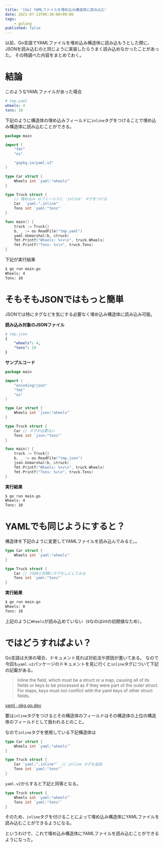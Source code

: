 ```yaml
---
title: '[Go] YAMLファイルを埋め込み構造体に読み込む'
date: 2021-07-13T08:30:00+09:00
tags:
    - golang
published: false
---
```


以前、Go言語でYAMLファイルを埋め込み構造体に読み込もうとした際に、JSONを読み込むのと同じように実装したらうまく読み込めなかったことがあった。
その時調べた内容をまとめておく。

# 結論

このようなYAMLファイルがあった場合

```yaml
# tmp.yaml
wheels: 4
tons: 10
```

下記のように構造体の埋め込みフィールドに`inline`タグをつけることで埋め込み構造体に読み込むことができる。

```go
package main

import (
	"fmt"
	"os"

	"gopkg.in/yaml.v2"
)

type Car struct {
	Wheels int `yaml:"wheels"`
}

type Truck struct {
	// 埋め込み のフィールドに 'inline' タグをつける
	Car  `yaml:",inline"`
	Tons int `yaml:"tons"`
}

func main() {
	truck := Truck{}
	b, _ := os.ReadFile("tmp.yaml")
	yaml.Unmarshal(b, &truck)
	fmt.Printf("Wheels: %+v\n", truck.Wheels)
	fmt.Printf("Tons: %v\n", truck.Tons)
}
```

下記が実行結果

```sh
$ go run main.go
Wheels: 4
Tons: 10
```

# そもそもJSONではもっと簡単

JSONでは特にタグなどを気にする必要なく埋め込み構造体に読み込み可能。

**読み込み対象のJSONファイル**

```yaml
# tmp.json
{
    "wheels": 4,
    "tons": 10
}
```

**サンプルコード**

```go
package main

import (
	"encoding/json"
	"fmt"
	"os"
)

type Car struct {
	Wheels int `json:"wheels"`
}

type Truck struct {
	Car // タグが必要ない
	Tons int `json:"tons"`
}

func main() {
	truck := Truck{}
	b, _ := os.ReadFile("tmp.json")
	json.Unmarshal(b, &truck)
	fmt.Printf("Wheels: %+v\n", truck.Wheels)
	fmt.Printf("Tons: %v\n", truck.Tons)
}
```

**実行結果**

```sh
$ go run main.go
Wheels: 4
Tons: 10
```

# YAMLでも同じようにすると？

構造体を下記のように変更してYAMLファイルを読み込んでみると。。

```go
type Car struct {
	Wheels int `yaml:"wheels"`
}

type Truck struct {
	Car // JSONと同様にタグなしにしてみる
	Tons int `yaml:"tons"`
}
```

**実行結果**

```sh
$ go run main.go
Wheels: 0
Tons: 10
```

上記のように`Wheels`が読み込めていない（`0`なのはintの初期値なため）。

# ではどうすればよい？

Go言語は大体の場合、ドキュメント見れば対処法や原因が書いてある。
なので今回も`yaml.v2`パッケージのドキュメントを見に行くと`inline`タグについて下記の記載がある。

> Inline the field, which must be a struct or a map,
> causing all of its fields or keys to be processed as if
> they were part of the outer struct. For maps, keys must
> not conflict with the yaml keys of other struct fields.

[yaml · pkg.go.dev](https://pkg.go.dev/gopkg.in/yaml.v2#Marshal)

要は`inline`タグをつけるとその構造体のフィールドはその構造体の上位の構造体のフィールドとして扱われるとのこと。

なので`inline`タグを使用している下記構造体は

```go
type Car struct {
	Wheels int `yaml:"wheels"`
}

type Truck struct {
	Car `yaml:",inline"`　// inline タグを追加
	Tons int `yaml:"tons"`
}
```

`yaml.v2`からすると下記と同等となる。

```go
type Truck struct {
	Wheels int `yaml:"wheels"`
	Tons int `yaml:"tons"`
}
```

そのため、`inline`タグを付けることによって埋め込み構造体にYAMLファイルを読み込むことができるようになる。

というわけで、これで埋め込み構造体にYAMLファイルを読み込むことができるようになった。
